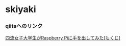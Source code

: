 # skiyaki

### qiitaへのリンク

[四流女子大学生がRaspberry Piに手を出してみた[もくじ]](https://qiita.com/starrysky51/items/31fd045a50cdccf894d3)